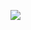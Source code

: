 ![](https://media.githubusercontent.com/media/dyzz/dyzz.github.io/master/images/SmoothieShack_1.png)